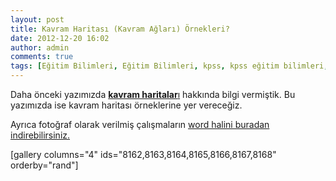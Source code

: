```yaml
---
layout: post
title: Kavram Haritası (Kavram Ağları) Örnekleri?
date: 2012-12-20 16:02
author: admin
comments: true
tags: [Eğitim Bilimleri, Eğitim Bilimleri, kpss, kpss eğitim bilimleri, Multimedya]
---
```

Daha önceki yazımızda <a title="kavram haritası" href="http://egitimvaktim.com/kavram-haritasi-nedir" target="_blank"><strong>kavram haritalar</strong>ı</a> hakkında bilgi vermiştik. Bu yazımızda ise kavram haritası örneklerine yer vereceğiz.

Ayrıca fotoğraf olarak verilmiş çalışmaların <a title="kavram haritası" href="http://egitimvaktim.com/kavram-haritasi-ornekleri" target="_blank">word halini buradan indirebilirsiniz.</a>

[gallery columns="4" ids="8162,8163,8164,8165,8166,8167,8168" orderby="rand"]
